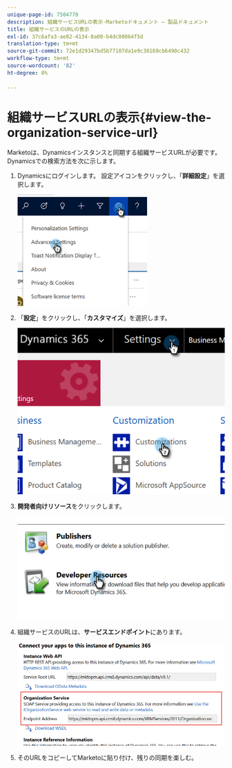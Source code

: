 ```yaml
---
unique-page-id: 7504770
description: 組織サービスURLの表示-Marketoドキュメント — 製品ドキュメント
title: 組織サービスのURLの表示
exl-id: 37c6afa3-ae82-4134-8a00-b4dc08064f5d
translation-type: tm+mt
source-git-commit: 72e1d29347bd5b77107da1e9c30169cb6490c432
workflow-type: tm+mt
source-wordcount: '82'
ht-degree: 0%

---
```


# 組織サービスURLの表示{#view-the-organization-service-url}

Marketoは、Dynamicsインスタンスと同期する組織サービスURLが必要です。 Dynamicsでの検索方法を次に示します。

1. Dynamicsにログインします。 設定アイコンをクリックし、「**詳細設定**」を選択します。

   ![](assets/one.png)

1. 「**設定**」をクリックし、「**カスタマイズ**」を選択します。

   ![](assets/two.png)

1. **開発者向けリソース**&#x200B;をクリックします。

   ![](assets/three.png)

1. 組織サービスのURLは、**サービスエンドポイント**&#x200B;にあります。

   ![](assets/four.png)

1. そのURLをコピーしてMarketoに貼り付け、残りの同期を楽しむ。
